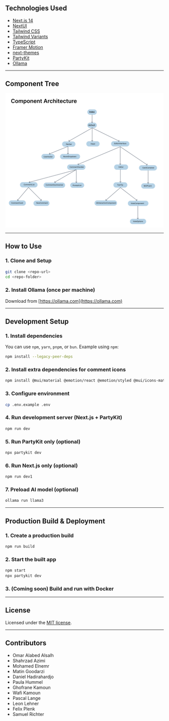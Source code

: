 

## Technologies Used

* [Next.js 14](https://nextjs.org/docs/getting-started)
* [NextUI](https://nextui.org)
* [Tailwind CSS](https://tailwindcss.com)
* [Tailwind Variants](https://tailwind-variants.org)
* [TypeScript](https://www.typescriptlang.org)
* [Framer Motion](https://www.framer.com/motion)
* [next-themes](https://github.com/pacocoursey/next-themes)
* [PartyKit](https://partykit.io)
* [Ollama](https://ollama.com/)

---

## Component Tree

![Component Tree](public\Component-Architecture.png)

---

## How to Use

### 1. Clone and Setup

```bash
git clone <repo-url>
cd <repo-folder>
```

### 2. Install Ollama (once per machine)

Download from [https://ollama.com](https://ollama.com)

---

## Development Setup

### 1. Install dependencies

You can use `npm`, `yarn`, `pnpm`, or `bun`. Example using `npm`:

```bash
npm install --legacy-peer-deps
```

### 2. Install extra dependencies for comment icons

```bash
npm install @mui/material @emotion/react @emotion/styled @mui/icons-material
```

### 3. Configure environment

```bash
cp .env.example .env
```

### 4. Run development server (Next.js + PartyKit)

```bash
npm run dev
```

### 5. Run PartyKit only (optional)

```bash
npx partykit dev
```

### 6. Run Next.js only (optional)

```bash
npm run dev1
```

### 7. Preload AI model (optional)

```bash
ollama run llama3
```

---

## Production Build & Deployment

### 1. Create a production build

```bash
npm run build
```

### 2. Start the built app

```bash
npm start
npx partykit dev
```

### 3. (Coming soon) Build and run with Docker


---

## License

Licensed under the [MIT license](https://github.com/nextui-org/next-pages-template/blob/main/LICENSE).

---

## Contributors

* Omar Alabed Alsalh
* Shahrzad Azimi
* Mohamed Elnemr
* Matin Goodarzi
* Daniel Hadirahardjo
* Paula Hummel
* Ghofrane Kamoun
* Wafi Kamoun
* Pascal Lange
* Leon Lehner
* Felix Plenk
* Samuel Richter



